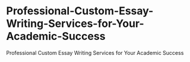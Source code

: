 # Professional-Custom-Essay-Writing-Services-for-Your-Academic-Success
Professional Custom Essay Writing Services for Your Academic Success
